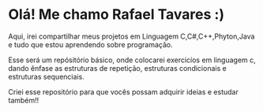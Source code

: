 # Olá! Me chamo Rafael Tavares :)

Aqui, irei compartilhar meus projetos em Linguagem C,C#,C++,Phyton,Java e tudo que estou aprendendo sobre programação.

Esse será um repósitório básico, onde colocarei exercicíos em linguagem c, dando ênfase as estruturas de repetição, estruturas condicionais e estruturas sequenciais.

Criei esse repositório para que vocês possam adquirir ideias e estudar também!!





